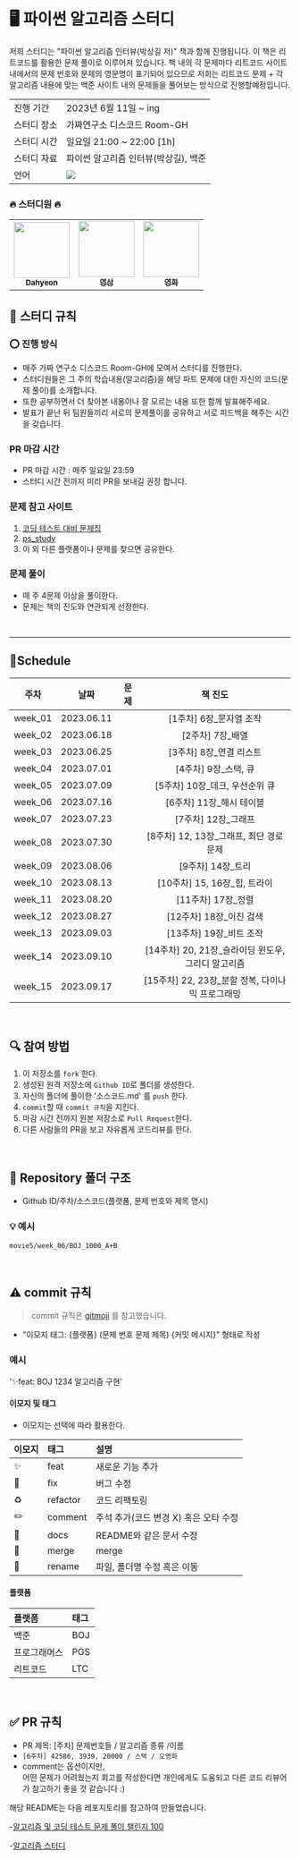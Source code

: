 # 🖥 파이썬 알고리즘 스터디
저희 스터디는 "파이썬 알고리즘 인터뷰(박상길 저)" 책과 함께 진행됩니다. 
이 책은 리트코드를 활용한 문제 풀이로 이루어져 있습니다.
책 내의 각 문제마다 리트코드 사이트 내에서의 문제 번호와 문제의 영문명이 표기되어 있으므로
저희는 리트코드 문제 + 각 알고리즘 내용에 맞는 백준 사이트 내의 문제들을 풀어보는 방식으로 진행할예정입니다.

<table>
  <tr>
    <td>진행 기간</td>
    <td>2023년 6월 11일 ~ ing </td>
  </tr>
  <tr>
    <td>스터디 장소</td>
    <td>가짜연구소 디스코드 Room-GH </td>
  </tr>
  <tr>
    <td>스터디 시간</td>
    <td>일요일 21:00 ~ 22:00 [1h] </td>
  </tr>
  <tr>
    <td>스터디 자료</td>
    <td> 파이썬 알고리즘 인터뷰(박상길), 백준 </td>
  </tr>
  <tr>
    <td>언어</td>
    <td>
        <img src="https://img.shields.io/badge/Python-3776AB?style=for-the-badge&logo=python&logoColor=white">
    </td>
  </tr>
</table>


### 🔥 스터디원 🔥
<table><tr>         <td align="center"><a href="https://github.com/kimdahyeon977"><img src="https://avatars.githubusercontent.com/u/59358910?v=4" width="100px;" alt=""/>         <br /><sub><b>Dahyeon</b></td>
         <td align="center"><a href="https://github.com/videorighter"><img src="https://avatars.githubusercontent.com/u/75473005?v=4" width="100px;" alt=""/>         <br /><sub><b>영상</b></td>
         <td align="center"><a href="https://github.com/movie5"><img src="https://avatars.githubusercontent.com/u/43196430?v=4" width="100px;" alt=""/>         <br /><sub><b>영화</b></td></table> 




## 📢 스터디 규칙

### ⭕ 진행 방식

- 매주 가짜 연구소 디스코드 Room-GH에 모여서 스터디를 진행한다.
- 스터디원들은 그 주의 학습내용(알고리즘)을 해당 파트 문제에 대한 자신의 코드(문제 풀이)를 소개합니다.
- 또한 공부하면서 더 찾아본 내용이나 잘 모르는 내용 또한 함께 발표해주세요.
- 발표가 끝난 뒤 팀원들끼리 서로의 문제풀이를 공유하고 서로 피드백을 해주는 시간을 갖습니다.

### PR 마감 시간

- PR 마감 시간 : 매주 일요일 23:59
- 스터디 시간 전까지 미리 PR을 보내길 권장 합니다. 


### 문제 참고 사이트

1. [코딩 테스트 대비 문제집](https://github.com/tony9402/baekjoon)
2. [ps_study](https://github.com/kimnamu/ps_study)
3. 이 외 다른 플랫폼이나 문제를 찾으면 공유한다.

### 문제 풀이

* 매 주 4문제 이상을 풀이한다.
* 문제는 책의 진도와 연관되게 선정한다.

<br/>

---

## 🌻Schedule

|   주차   |      날짜   |    문제   | 책 진도 |
|:-------:|:----------:|:----------:|:---------:|
| week_01 | 2023.06.11 |       |   [1주차] 6장_문자열 조작      |     
| week_02 | 2023.06.18 |     |    [2주차] 7장_배열   |   
| week_03 | 2023.06.25 |       |   [3주차] 8장_연결 리스트     | 
| week_04 | 2023.07.01 |     |    [4주차] 9장_스택, 큐  |    
| week_05 | 2023.07.09 |      |    [5주차] 10장_데크, 우선순위 큐    |   
| week_06 | 2023.07.16 |      |     [6주차] 11장_해시 테이블    |  
| week_07 | 2023.07.23 |      |   [7주차] 12장_그래프  |     
| week_08 | 2023.07.30 |      |     [8주차] 12, 13장_그래프, 최단 경로 문제    |  
| week_09 | 2023.08.06 |      | [9주차] 14장_트리 | 
| week_10 | 2023.08.13 |     |   [10주차] 15, 16장_힙, 트라이   | 
| week_11 | 2023.08.20 |      |   [11주차] 17장_정렬   | 
| week_12 | 2023.08.27 |     |   [12주차] 18장_이진 검색   |  
| week_13 | 2023.09.03 |   |    [13주차] 19장_비트 조작  |   
| week_14 | 2023.09.10 |     |    [14주차] 20, 21장_슬라이딩 윈도우, 그리디 알고리즘  |  
| week_15 | 2023.09.17 |      |    [15주차] 22, 23장_분할 정복, 다이나믹 프로그래밍  |  


<br/>

## 🔍 참여 방법

1. 이 저장소를 `fork` 한다.
2. 생성된 원격 저장소에 `Github ID`로 폴더를 생성한다.
4. 자신의 폴더에 풀이한 '소스코드.md' 를 `push` 한다.
5. `commit`할 때 `commit 규칙`을 지킨다.
6. 마감 시간 전까지 원본 저장소로 `Pull Request`한다.
7. 다른 사람들의 PR을 보고 자유롭게 코드리뷰를 한다.

<br/>

## 📁 Repository 폴더 구조

- Github ID/주차/소스코드(플랫폼, 문제 번호와 제목 명시)

### 💡 예시

`movie5/week_06/BOJ_1000_A+B`

<br/>


## ⚠️ commit 규칙

> commit 규칙은 [gitmoji](https://gitmoji.dev/) 를 참고했습니다.

- "이모지 태그: {플랫폼} (문제 번호 문제 제목) {커밋 메시지}" 형태로 작성

### 예시

'✨feat: BOJ 1234 알고리즘 구현'

#### 이모지 및 태그

- 이모지는 선택에 따라 활용한다.

| 이모지 | 태그       | 설명                      |
|:----|:---------|:------------------------|
| ✨   | feat     | 새로운 기능 추가               |
| 🐛  | fix      | 버그 수정                   |
| ♻️  | refactor | 코드 리팩토링                 |
| ✏️  | comment  | 주석 추가(코드 변경 X) 혹은 오타 수정 |
| 📝  | docs     | README와 같은 문서 수정        |
| 🔀  | merge    | merge                   |
| 🚚  | rename   | 파일, 폴더명 수정 혹은 이동        |

#### 플랫폼

| 플랫폼    | 태그  |
|:-------|:----|
| 백준     | BOJ |
| 프로그래머스 | PGS |
| 리트코드   | LTC |

<br/>

## ✅ PR 규칙
- PR 제목: [주차] 문제번호들 / 알고리즘 종류 /이름
-  ```[6주차] 42586, 3939, 20000 / 스택 / 오영화 ```
-  comment는 옵션이지만, <br> 어떤 문제가 어려웠는지 회고를 작성한다면 개인에게도 도움되고 다른 코드 리뷰어가 참고하기 좋을 것 같습니다 :)




  
  </details>


해당 README는 다음 레포지토리를 참고하여 만들었습니다.

-[알고리즘 및 코딩 테스트 문제 풀이 챌린지 100](https://github.com/ellynhan/challenge100-codingtest-study)

-[알고리즘 스터디](https://github.com/CodeSquad-2023-BE-Study/Algorithm-Study)
